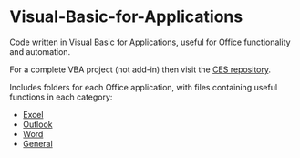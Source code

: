 # Visual-Basic-for-Applications
Code written in Visual Basic for Applications, useful for Office functionality and automation.

For a complete VBA project (not add-in) then visit the [CES repository](https://github.com/eclectic-matt/CES).

Includes folders for each Office application, with files containing useful functions in each category:

- [Excel](https://github.com/eclectic-matt/Visual-Basic-for-Applications/tree/master/Excel)
- [Outlook](https://github.com/eclectic-matt/Visual-Basic-for-Applications/tree/master/Outlook)
- [Word](https://github.com/eclectic-matt/Visual-Basic-for-Applications/tree/master/Word)
- [General](https://github.com/eclectic-matt/Visual-Basic-for-Applications/tree/master/General)
